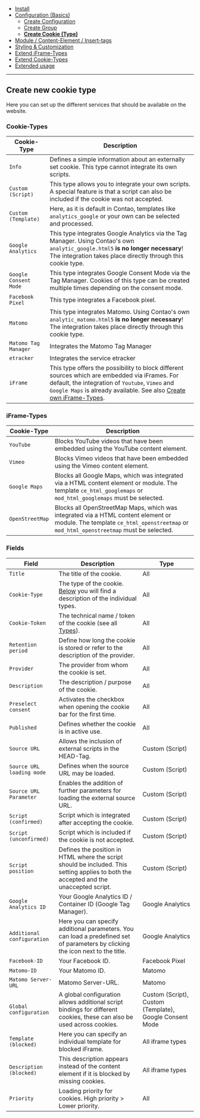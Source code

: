 - [Install](INSTALL.md)
- [Configuration (Basics)](BASICS.md)
    - [Create Configuration](CONFIGURATION.md)
    - [Create Group](GROUP.md)
    - [**Create Cookie (Type)**](COOKIE.md)
- [Module / Content-Element / Insert-tags](MOD_CE_MISC.md)
- [Styling & Customization](CUSTOMIZATION.md)
- [Extend iFrame-Types](EXTEND_IFRAME.md)
- [Extend Cookie-Types](EXTEND_TYPE.md)
- [Extended usage](EXTENDED_USAGE.md)

---

## Create new cookie type
Here you can set up the different services that should be available on the website.

### Cookie-Types
| Cookie-Type           | Description                                                                                                                                                                                                                                  |
|-----------------------|----------------------------------------------------------------------------------------------------------------------------------------------------------------------------------------------------------------------------------------------|
| `Info`                | Defines a simple information about an externally set cookie. This type cannot integrate its own scripts.                                                                                                                                     |
| `Custom (Script)`     | This type allows you to integrate your own scripts. A special feature is that a script can also be included if the cookie was not accepted.                                                                                                  |
| `Custom (Template)`   | Here, as it is default in Contao, templates like `analytics_google` or your own can be selected and processed.                                                                                                                               |
| `Google Analytics`    | This type integrates Google Analytics via the Tag Manager. Using Contao's own `analytic_google.html5` __is no longer necessary__! The integration takes place directly through this cookie type.                                             |
| `Google Consent Mode` | This type integrates Google Consent Mode via the Tag Manager. Cookies of this type can be created multiple times depending on the consent mode.                                                                                              |
| `Facebook Pixel`      | This type integrates a Facebook pixel.                                                                                                                                                                                                       |
| `Matomo`              | This type integrates Matomo. Using Contao's own `analytic_matomo.html5` __is no longer necessary__! The integration takes place directly through this cookie type.                                                                           |
| `Matomo Tag Manager`  | Integrates the Matomo Tag Manager                                                                                                                                                                                                            |
| `etracker`            | Integrates the service etracker                                                                                                                                                                                                              |
| `iFrame`              | This type offers the possibility to block different sources which are embedded via iFrames. For default, the integration of `Youtube`, `Vimeo` and `Google Maps` is already available. See also [Create own iFrame-Types](EXTEND_IFRAME.md). |

### iFrame-Types
| Cookie-Type     | Description                                                                                                                                                                  |
|-----------------|------------------------------------------------------------------------------------------------------------------------------------------------------------------------------|
| `YouTube`       | Blocks YouTube videos that have been embedded using the YouTube content element.                                                                                             |
| `Vimeo`         | Blocks Vimeo videos that have been embedded using the Vimeo content element.                                                                                                 |
| `Google Maps`   | Blocks all Google Maps, which was integrated via a HTML content element or module. The template `ce_html_googlemaps` or `mod_html_googlemaps` must be selected.              |
| `OpenStreetMap` | Blocks all OpenStreetMap Maps, which was integrated via a HTML content element or module. The template `ce_html_openstreetmap` or `mod_html_openstreetmap` must be selected. |

### Fields
| Field                      | Description                                                                                                                            | Type                                                    |
|----------------------------|----------------------------------------------------------------------------------------------------------------------------------------|---------------------------------------------------------|
| `Title`                    | The title of the cookie.                                                                                                               | All                                                     |
| `Cookie-Type`              | The type of the cookie. [Below](CONFIGURATION.md#types) you will find a description of the individual types.                           | All                                                     |
| `Cookie-Token`             | The technical name / token of the cookie (see all [Types](CONFIGURATION.md#types)).                                                    | All                                                     |
| `Retention period`         | Define how long the cookie is stored or refer to the description of the provider.                                                      | All                                                     |
| `Provider`                 | The provider from whom the cookie is set.                                                                                              | All                                                     |
| `Description`              | The description / purpose of the cookie.                                                                                               | All                                                     |
| `Preselect consent`        | Activates the checkbox when opening the cookie bar for the first time.                                                                 | All                                                     |
| `Published`                | Defines whether the cookie is in active use.                                                                                           | All                                                     |
| `Source URL`               | Allows the inclusion of external scripts in the HEAD-Tag.                                                                              | Custom (Script)                                         |
| `Source URL loading mode`  | Defines when the source URL may be loaded.                                                                                             | Custom (Script)                                         |
| `Source URL Parameter`     | Enables the addition of further parameters for loading the external source URL.                                                        | Custom (Script)                                         |
| `Script (confirmed)`       | Script which is integrated after accepting the cookie.                                                                                 | Custom (Script)                                         |
| `Script (unconfirmed)`     | Script which is included if the cookie is not accepted.                                                                                | Custom (Script)                                         |
| `Script position`          | Defines the position in HTML where the script should be included. This setting applies to both the accepted and the unaccepted script. | Custom (Script)                                         |
| `Google Analytics ID`      | Your Google Analytics ID / Container ID (Google Tag Manager).                                                                          | Google Analytics                                        |
| `Additional configuration` | Here you can specify additional parameters. You can load a predefined set of parameters by clicking the icon next to the title.        | Google Analytics                                        |
| `Facebook-ID`              | Your Facebook ID.                                                                                                                      | Facebook Pixel                                          |
| `Matomo-ID`                | Your Matomo ID.                                                                                                                        | Matomo                                                  |
| `Matomo Server-URL`        | Matomo Server-URL.                                                                                                                     | Matomo                                                  |
| `Global configuration`     | A global configuration allows additional script bindings for different cookies, these can also be used across cookies.                 | Custom (Script), Custom (Template), Google Consent Mode |
| `Template (blocked)`       | Here you can specify an individual template for blocked iFrame.                                                                        | All iframe types                                        |
| `Description (blocked)`    | This description appears instead of the content element if it is blocked by missing cookies.                                           | All iframe types                                        |
| `Priority`                 | Loading priority for cookies. High priority > Lower priority.                                                                          | All                                                     |